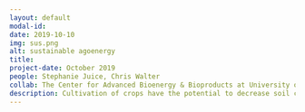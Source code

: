 ```yaml
---
layout: default
modal-id:
date: 2019-10-10
img: sus.png
alt: sustainable agoenergy
title: 
project-date: October 2019
people: Stephanie Juice, Chris Walter
collab: The Center for Advanced Bioenergy & Bioproducts at University of Illinois
description: Cultivation of crops have the potential to decrease soil carbon storage. And bioenergy crops are no different. Our projects uses coupled plant and microbial models to project how growing crops for biofuels impacts soil carbon, and whether the carbon benefit of biofuel burning will be ofset by its agricultural impact.
---
```



